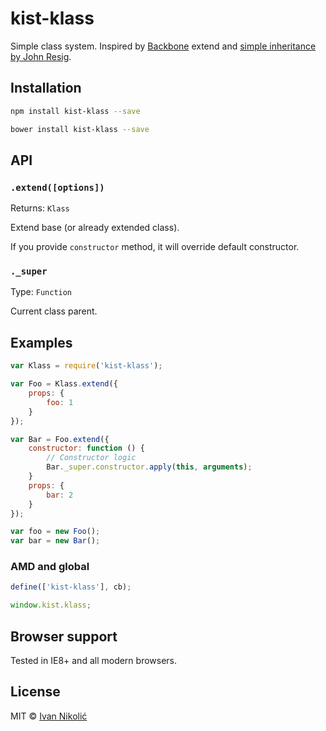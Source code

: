 # kist-klass

Simple class system. Inspired by [Backbone](http://backbonejs.org/) extend and [simple inheritance by John Resig](http://ejohn.org/blog/simple-javascript-inheritance/).

## Installation

```sh
npm install kist-klass --save

bower install kist-klass --save
```

## API

### `.extend([options])`

Returns: `Klass`

Extend base (or already extended class).

If you provide `constructor` method, it will override default constructor.

### `._super`

Type: `Function`

Current class parent.

## Examples

```js
var Klass = require('kist-klass');

var Foo = Klass.extend({
	props: {
		foo: 1
	}
});

var Bar = Foo.extend({
	constructor: function () {
		// Constructor logic
		Bar._super.constructor.apply(this, arguments);
	}
	props: {
		bar: 2
	}
});

var foo = new Foo();
var bar = new Bar();
```

### AMD and global

```js
define(['kist-klass'], cb);

window.kist.klass;
```

## Browser support

Tested in IE8+ and all modern browsers.

## License

MIT © [Ivan Nikolić](http://ivannikolic.com)
